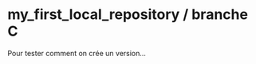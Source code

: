 my_first_local_repository / branche C
=========================

Pour tester comment on crée un version...
